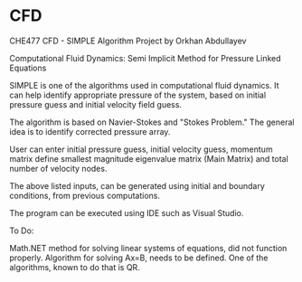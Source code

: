 # CFD
CHE477 CFD - SIMPLE Algorithm Project by Orkhan Abdullayev

Computational Fluid Dynamics:
Semi Implicit Method for Pressure Linked Equations

SIMPLE is one of the algorithms used in computational fluid dynamics.
It can help identify appropriate pressure of the system, based on
initial pressure guess and initial velocity field guess.

The algorithm is based on Navier-Stokes and "Stokes Problem."
The general idea is to identify corrected pressure array.

User can enter initial pressure guess, initial velocity guess, momentum
matrix define smallest magnitude eigenvalue matrix (Main Matrix) and
total number of velocity nodes.

The above listed inputs, can be generated using initial and boundary conditions,
from previous computations.

The program can be executed using IDE such as Visual Studio.

To Do:

Math.NET method for solving linear systems of equations,
did not function properly. Algorithm for solving Ax=B, needs to
be defined. One of the algorithms, known to do that is QR.
